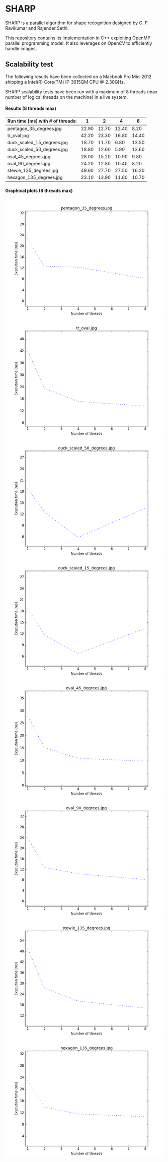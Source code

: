# SHARP
SHARP is a parallel algorithm for shape recognition designed by C. P. Ravikumar and Rajender Sethi.

This repository contains its implementation in C++ exploiting OpenMP parallel programming model. It also leverages on OpenCV to efficiently handle images.

## Scalability test
The following results have been collected on a Macbook Pro Mid-2012 shipping a 
Intel(R) Core(TM) i7-3615QM CPU @ 2.30GHz.

SHARP scalability tests have been run with a maximum of 8 threads 
(max number of logical threads on the machine) in a live system.

#### Results (8 threads max)
| Run time [ms] with # of threads:  | 1      | 2      | 4      | 8      |
| --------------------------------- | ------ | ------ | ------ | ------ |
| pentagon_35_degrees.jpg           | 22.90  | 12.70  | 12.40  | 8.20   |
| tr_oval.jpg                       | 42.20  | 23.30  | 16.80  | 14.40  |
| duck_scaled_15_degrees.jpg        | 18.70  | 11.70  | 6.80   | 13.50  |
| duck_scaled_50_degrees.jpg        | 18.80  | 12.60  | 5.90   | 13.60  |
| oval_45_degrees.jpg               | 28.00  | 15.20  | 10.90  | 9.80   |
| oval_90_degrees.jpg               | 24.20  | 12.80  | 10.40  | 8.20   |
| stewie_135_degrees.jpg            | 49.60  | 27.70  | 27.50  | 16.20  |
| hexagon_135_degrees.jpg           | 23.10  | 13.90  | 11.60  | 10.70  |

#### Graphical plots (8 threads max)
![](demo/scalability/releaseResults_8/pentagon_35_degrees_plot_8.png)
![](demo/scalability/releaseResults_8/tr_oval_plot_8.png)
![](demo/scalability/releaseResults_8/duck_scaled_50_degrees_plot_8.png)
![](demo/scalability/releaseResults_8/duck_scaled_15_degrees_plot_8.png)
![](demo/scalability/releaseResults_8/oval_45_degrees_plot_8.png)
![](demo/scalability/releaseResults_8/oval_90_degrees_plot_8.png)
![](demo/scalability/releaseResults_8/stewie_135_degrees_plot_8.png)
![](demo/scalability/releaseResults_8/hexagon_135_degrees_plot_8.png)

